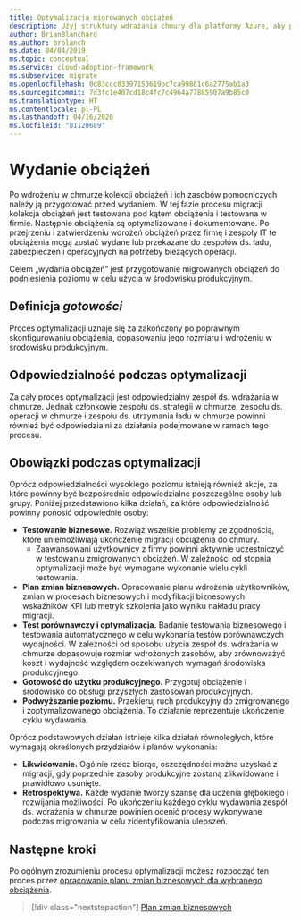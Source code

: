 ```yaml
---
title: Optymalizacja migrowanych obciążeń
description: Użyj struktury wdrażania chmury dla platformy Azure, aby przygotować zmigrowane obciążenie i elementy zawartości do podwyższenia do poziomu produkcyjnego.
author: BrianBlanchard
ms.author: brblanch
ms.date: 04/04/2019
ms.topic: conceptual
ms.service: cloud-adoption-framework
ms.subservice: migrate
ms.openlocfilehash: 0d83ccc83397153619bc7ca99881c6a2775ab1a3
ms.sourcegitcommit: 7d3fc1e407cd18c4fc7c4964a77885907a9b85c0
ms.translationtype: HT
ms.contentlocale: pl-PL
ms.lasthandoff: 04/16/2020
ms.locfileid: "81120689"
---
```

# <a name="release-workloads"></a>Wydanie obciążeń

Po wdrożeniu w chmurze kolekcji obciążeń i ich zasobów pomocniczych należy ją przygotować przed wydaniem. W tej fazie procesu migracji kolekcja obciążeń jest testowana pod kątem obciążenia i testowana w firmie. Następnie obciążenia są optymalizowane i dokumentowane. Po przejrzeniu i zatwierdzeniu wdrożeń obciążeń przez firmę i zespoły IT te obciążenia mogą zostać wydane lub przekazane do zespołów ds. ładu, zabezpieczeń i operacyjnych na potrzeby bieżących operacji.

Celem „wydania obciążeń” jest przygotowanie migrowanych obciążeń do podniesienia poziomu w celu użycia w środowisku produkcyjnym.

## <a name="definition-of-done"></a>Definicja *gotowości*

Proces optymalizacji uznaje się za zakończony po poprawnym skonfigurowaniu obciążenia, dopasowaniu jego rozmiaru i wdrożeniu w środowisku produkcyjnym.

## <a name="accountability-during-optimization"></a>Odpowiedzialność podczas optymalizacji

Za cały proces optymalizacji jest odpowiedzialny zespół ds. wdrażania w chmurze. Jednak członkowie zespołu ds. strategii w chmurze, zespołu ds. operacji w chmurze i zespołu ds. utrzymania ładu w chmurze powinni również być odpowiedzialni za działania podejmowane w ramach tego procesu.

## <a name="responsibilities-during-optimization"></a>Obowiązki podczas optymalizacji

Oprócz odpowiedzialności wysokiego poziomu istnieją również akcje, za które powinny być bezpośrednio odpowiedzialne poszczególne osoby lub grupy. Poniżej przedstawiono kilka działań, za które odpowiedzialność powinny ponosić odpowiednie osoby:

- **Testowanie biznesowe.** Rozwiąż wszelkie problemy ze zgodnością, które uniemożliwiają ukończenie migracji obciążenia do chmury.
  - Zaawansowani użytkownicy z firmy powinni aktywnie uczestniczyć w testowaniu zmigrowanych obciążeń. W zależności od stopnia optymalizacji może być wymagane wykonanie wielu cykli testowania.
- **Plan zmian biznesowych.** Opracowanie planu wdrożenia użytkowników, zmian w procesach biznesowych i modyfikacji biznesowych wskaźników KPI lub metryk szkolenia jako wyniku nakładu pracy migracji.
- **Test porównawczy i optymalizacja.** Badanie testowania biznesowego i testowania automatycznego w celu wykonania testów porównawczych wydajności. W zależności od sposobu użycia zespół ds. wdrażania w chmurze dopasowuje rozmiar wdrożonych zasobów, aby zrównoważyć koszt i wydajność względem oczekiwanych wymagań środowiska produkcyjnego.
- **Gotowość do użytku produkcyjnego.** Przygotuj obciążenie i środowisko do obsługi przyszłych zastosowań produkcyjnych.
- **Podwyższanie poziomu.** Przekieruj ruch produkcyjny do zmigrowanego i zoptymalizowanego obciążenia. To działanie reprezentuje ukończenie cyklu wydawania.

Oprócz podstawowych działań istnieje kilka działań równoległych, które wymagają określonych przydziałów i planów wykonania:

- **Likwidowanie.** Ogólnie rzecz biorąc, oszczędności można uzyskać z migracji, gdy poprzednie zasoby produkcyjne zostaną zlikwidowane i prawidłowo usunięte.
- **Retrospektywa.** Każde wydanie tworzy szansę dla uczenia głębokiego i rozwijania możliwości. Po ukończeniu każdego cyklu wydawania zespół ds. wdrażania w chmurze powinien ocenić procesy wykonywane podczas migrowania w celu zidentyfikowania ulepszeń.

## <a name="next-steps"></a>Następne kroki

Po ogólnym zrozumieniu procesu optymalizacji możesz rozpocząć ten proces przez [opracowanie planu zmian biznesowych dla wybranego obciążenia](./business-change-plan.md).

> [!div class="nextstepaction"]
> [Plan zmian biznesowych](./business-change-plan.md)
